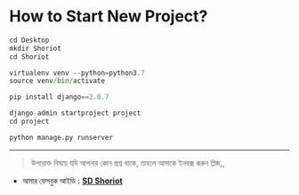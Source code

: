 # How to Start New Project?  

```python
cd Desktop
mkdir Shoriot
cd Shoriot

virtualenv venv --python=python3.7
source venv/bin/activate

pip install django==2.0.7

django-admin startproject project
cd project

python manage.py runserver
```
---

> উপরোক্ত বিষয়ে যদি আপনার কোন প্রশ্ন থাকে, তাহলে আমাকে ইনবক্স করুন প্লিজ,,

* আমার ফেসবুক আইডি :  **[SD Shoriot](https://www.facebook.com/shoriot)**